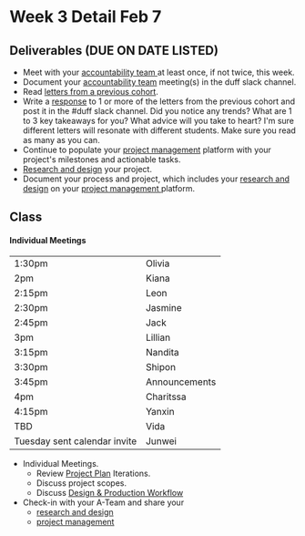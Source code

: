 # Week 3 Detail Feb 7

## Deliverables (DUE ON DATE LISTED)

* Meet with your [accountability team ](../assignments/accountability\_partner.md)at least once, if not twice, this week.&#x20;
* Document your [accountability team](../assignments/accountability\_partner.md) meeting(s) in the duff slack channel.
* Read [letters from a previous cohort](https://drive.google.com/open?id=1Fr1cw72xTrvwSBTM6Bh9OU2XepJ1YNOk).
* Write a [response](../assignments/responses.md) to 1 or more of the letters from the previous cohort and post it in the #duff slack channel. Did you notice any trends? What are 1 to 3 key takeaways for you? What advice will you take to heart? I'm sure different letters will resonate with different students. Make sure you read as many as you can.
* Continue to populate your [project management](../assignments/website.md) platform with your project's milestones and actionable tasks.
* [Research and design](../assignments/project\_plan/) your project.
* Document your process and project, which includes your [research and design](../assignments/project\_plan/) on your [project management ](../assignments/website.md)platform.

## Class

#### Individual Meetings

|                              |               |
| ---------------------------- | ------------- |
| 1:30pm                       | Olivia        |
| 2pm                          | Kiana         |
| 2:15pm                       | Leon          |
| 2:30pm                       | Jasmine       |
| 2:45pm                       | Jack          |
| 3pm                          | Lillian       |
| 3:15pm                       | Nandita       |
| 3:30pm                       | Shipon        |
| 3:45pm                       | Announcements |
| 4pm                          | Charitssa     |
| 4:15pm                       | Yanxin        |
| TBD                          | Vida          |
| Tuesday sent calendar invite | Junwei        |

* Individual Meetings.&#x20;
  * Review [Project Plan](../assignments/project\_plan/) Iterations.&#x20;
  * Discuss project scopes.
  * Discuss [Design & Production Workflow](../resources/design-and-production-workflow.md)
* Check-in with your A-Team and share your
  * [research and design](../assignments/project\_plan/)
  * [project management](../assignments/website.md)

##
